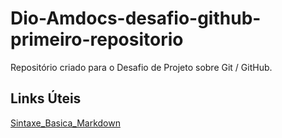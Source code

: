 # Dio-Amdocs-desafio-github-primeiro-repositorio
Repositório criado para o Desafio de Projeto sobre Git / GitHub.

## Links Úteis
[Sintaxe_Basica_Markdown](https://www.markdownguide.org/basic-syntax/)
